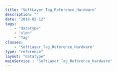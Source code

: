 ```yaml
---
title: "SoftLayer_Tag_Reference_Hardware"
description: ""
date: "2018-02-12"
tags:
    - "datatype"
    - "sldn"
    - "Tag"
classes:
    - "SoftLayer_Tag_Reference_Hardware"
type: "reference"
layout: "datatype"
mainService : "SoftLayer_Tag_Reference_Hardware"
---
```

